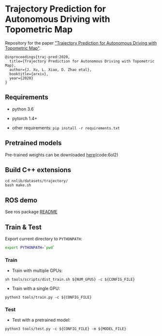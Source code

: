 # Trajectory Prediction for Autonomous Driving with Topometric Map

Repository for the paper ["Trajectory Prediction for Autonomous Driving with Topometric Map"](https://arxiv.org/).
```
@inproceedings{traj-pred:2020,
  title={Trajectory Prediction for Autonomous Driving with Topometric Map},
  author={J. Xu, L. Xiao, D. Zhao etal},
  booktitle={arxiv},
  year={2020}
}
```

## Requirements

- python 3.6

- pytorch 1.4+

- other requirements: `pip install -r requirements.txt`

## Pretrained models

Pre-trained weights can be downloaded [here](https://pan.baidu.com/s/1riU1Wu2lhYn5FJsaAoPB7A)(code:6ol2)

## Build C++ extensions

```shell script
cd nnlib/datasets/trajectory/
bash make.sh
```

## ROS demo

See ros package [README](ros/README.md)

## Train & Test

Export current directory to `PYTHONPATH`:

```bash
export PYTHONPATH=`pwd`
```
### Train

* Train with multiple GPUs:
```shell script
sh tools/scripts/dist_train.sh ${NUM_GPUS} -c ${CONFIG_FILE}
```

* Train with a single GPU:
```shell script
python3 tools/train.py -c ${CONFIG_FILE}
```

### Test

* Test with a pretrained model:
```shell script
python3 tools/test.py -c ${CONFIG_FILE} -m ${MODEL_FILE}
```
